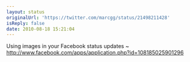 ```yaml
---
layout: status
originalUrl: 'https://twitter.com/marcgg/status/21498211428'
isReply: false
date: 2010-08-18 15:21:04
---
```


Using images in your Facebook status updates ~ http://www.facebook.com/apps/application.php?id=108185025901296
